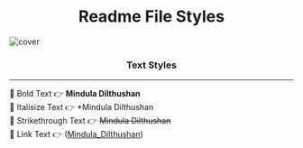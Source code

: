 <h1 align="center">Readme File Styles</h1>

![cover](https://github.com/Mindula-Dilthushan/Readme-File-Styles/blob/master/src/assets/images/Readme-Styles.png)

<h3 align="center">Text Styles</h3>

***

[//]: # (---------------------------------------------------------Style------------------------------------------------)

📌 Bold Text  👉 **Mindula Dilthushan**                                                                              <br>
📌 Italisize Text 👉 *Mindula Dilthushan                                                                             <br>
📌 Strikethrough Text 👉 ~~Mindula Dilthushan~~                                                                      <br>
📌 Link Text 👉 ([Mindula_Dilthushan](https://github.com/Mindula-Dilthushan/Readme-File-Styles))                     <br>




